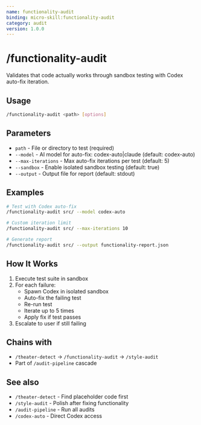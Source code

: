 ```yaml
---
name: functionality-audit
binding: micro-skill:functionality-audit
category: audit
version: 1.0.0
---
```


# /functionality-audit

Validates that code actually works through sandbox testing with Codex auto-fix iteration.

## Usage
```bash
/functionality-audit <path> [options]
```

## Parameters
- `path` - File or directory to test (required)
- `--model` - AI model for auto-fix: codex-auto|claude (default: codex-auto)
- `--max-iterations` - Max auto-fix iterations per test (default: 5)
- `--sandbox` - Enable isolated sandbox testing (default: true)
- `--output` - Output file for report (default: stdout)

## Examples
```bash
# Test with Codex auto-fix
/functionality-audit src/ --model codex-auto

# Custom iteration limit
/functionality-audit src/ --max-iterations 10

# Generate report
/functionality-audit src/ --output functionality-report.json
```

## How It Works
1. Execute test suite in sandbox
2. For each failure:
   - Spawn Codex in isolated sandbox
   - Auto-fix the failing test
   - Re-run test
   - Iterate up to 5 times
   - Apply fix if test passes
3. Escalate to user if still failing

## Chains with
- `/theater-detect` → `/functionality-audit` → `/style-audit`
- Part of `/audit-pipeline` cascade

## See also
- `/theater-detect` - Find placeholder code first
- `/style-audit` - Polish after fixing functionality
- `/audit-pipeline` - Run all audits
- `/codex-auto` - Direct Codex access
